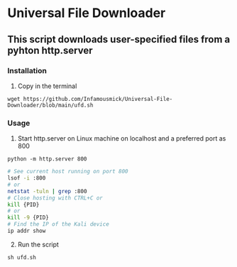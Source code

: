 # Universal File Downloader

## This script downloads user-specified files from a pyhton http.server

### Installation
1. Copy in the terminal
```
wget https://github.com/Infamousmick/Universal-File-Downloader/blob/main/ufd.sh
```

### Usage 
1. Start http.server on Linux machine on localhost and a preferred port as 800
```
python -m http.server 800
```

```bash
# See current host running on port 800
lsof -i :800
# or
netstat -tuln | grep :800
# Close hosting with CTRL+C or
kill {PID}
# or
kill -9 {PID}
# Find the IP of the Kali device
ip addr show
```

2. Run the script
```
sh ufd.sh
```
